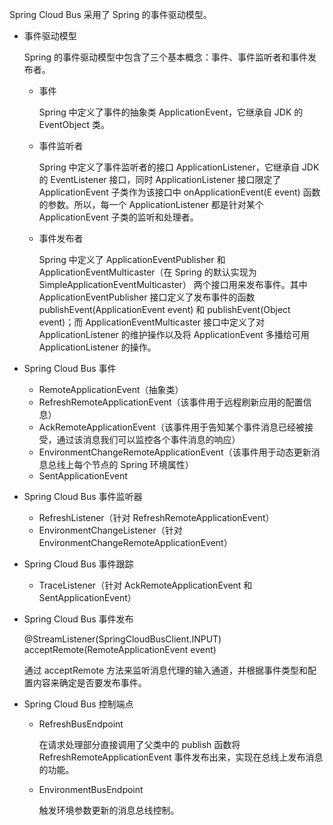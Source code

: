 Spring Cloud Bus 采用了 Spring 的事件驱动模型。

* 事件驱动模型

  Spring 的事件驱动模型中包含了三个基本概念：事件、事件监听者和事件发布者。

  * 事件

    Spring 中定义了事件的抽象类 ApplicationEvent，它继承自 JDK 的 EventObject 类。

  * 事件监听者

    Spring 中定义了事件监听者的接口 ApplicationListener，它继承自 JDK 的 EventListener 接口，同时 ApplicationListener 接口限定了 ApplicationEvent 子类作为该接口中 onApplicationEvent(E event) 函数的参数。所以，每一个 ApplicationListener 都是针对某个 ApplicationEvent 子类的监听和处理者。

  * 事件发布者

    Spring 中定义了 ApplicationEventPublisher 和 ApplicationEventMulticaster（在 Spring 的默认实现为 SimpleApplicationEventMulticaster） 两个接口用来发布事件。其中 ApplicationEventPublisher  接口定义了发布事件的函数 publishEvent(ApplicationEvent event) 和 publishEvent(Object event)；而 ApplicationEventMulticaster 接口中定义了对 ApplicationListener 的维护操作以及将 ApplicationEvent 多播给可用 ApplicationListener 的操作。

* Spring Cloud Bus 事件

  * RemoteApplicationEvent（抽象类）
  * RefreshRemoteApplicationEvent（该事件用于远程刷新应用的配置信息）
  * AckRemoteApplicationEvent（该事件用于告知某个事件消息已经被接受，通过该消息我们可以监控各个事件消息的响应）
  * EnvironmentChangeRemoteApplicationEvent（该事件用于动态更新消息总线上每个节点的 Spring 环境属性）
  * SentApplicationEvent

* Spring Cloud Bus 事件监听器

  * RefreshListener（针对 RefreshRemoteApplicationEvent）
  * EnvironmentChangeListener（针对 EnvironmentChangeRemoteApplicationEvent）

* Spring Cloud Bus 事件跟踪

  * TraceListener（针对 AckRemoteApplicationEvent 和 SentApplicationEvent）

* Spring Cloud Bus 事件发布

  @StreamListener(SpringCloudBusClient.INPUT) acceptRemote(RemoteApplicationEvent event)

  通过 acceptRemote 方法来监听消息代理的输入通道，并根据事件类型和配置内容来确定是否要发布事件。

* Spring Cloud Bus 控制端点

  * RefreshBusEndpoint

    在请求处理部分直接调用了父类中的 publish 函数将 RefreshRemoteApplicationEvent 事件发布出来，实现在总线上发布消息的功能。

  * EnvironmentBusEndpoint

    触发环境参数更新的消息总线控制。